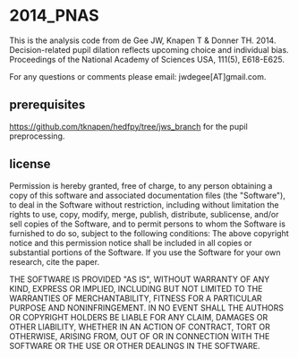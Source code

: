 # 2014_PNAS
This is the analysis code from de Gee JW, Knapen T &amp; Donner TH. 2014. Decision-related pupil dilation reflects upcoming choice and individual bias. Proceedings of the National Academy of Sciences USA, 111(5), E618-E625.

For any questions or comments please email: jwdegee[AT]gmail.com.

## prerequisites
https://github.com/tknapen/hedfpy/tree/jws_branch for the pupil preprocessing.



## license

Permission is hereby granted, free of charge, to any person obtaining a copy of this software and associated documentation files (the "Software"), to deal in the Software without restriction, including without limitation the rights to use, copy, modify, merge, publish, distribute, sublicense, and/or sell copies of the Software, and to permit persons to whom the Software is furnished to do so, subject to the following conditions: The above copyright notice and this permission notice shall be included in all copies or substantial portions of the Software. If you use the Software for your own research, cite the paper.

THE SOFTWARE IS PROVIDED "AS IS", WITHOUT WARRANTY OF ANY KIND, EXPRESS OR IMPLIED, INCLUDING BUT NOT LIMITED TO THE WARRANTIES OF MERCHANTABILITY, FITNESS FOR A PARTICULAR PURPOSE AND NONINFRINGEMENT. IN NO EVENT SHALL THE AUTHORS OR COPYRIGHT HOLDERS BE LIABLE FOR ANY CLAIM, DAMAGES OR OTHER LIABILITY, WHETHER IN AN ACTION OF CONTRACT, TORT OR OTHERWISE, ARISING FROM, OUT OF OR IN CONNECTION WITH THE SOFTWARE OR THE USE OR OTHER DEALINGS IN THE SOFTWARE.